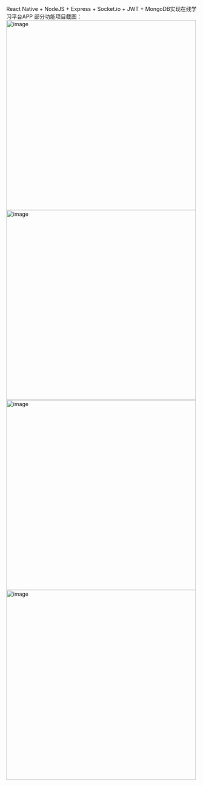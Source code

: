React Native + NodeJS + Express + Socket.io + JWT + MongoDB实现在线学习平台APP
部分功能项目截图：
<img width="500" alt="image" src="https://github.com/qzlu-cyber/Education_Online/assets/53920473/c7ffb425-93b1-49f0-b76a-74a5a63e64c2">
<img width="500" alt="image" src="https://github.com/qzlu-cyber/Education_Online/assets/53920473/703db442-4767-44de-85a6-69be734a567d">
<img width="500" alt="image" src="https://github.com/qzlu-cyber/Education_Online/assets/53920473/cf25991b-ed97-4275-874e-960c2846eb8b">
<img width="500" alt="image" src="https://github.com/qzlu-cyber/Education_Online/assets/53920473/95779244-b3d3-4605-897b-866566d795ce">
